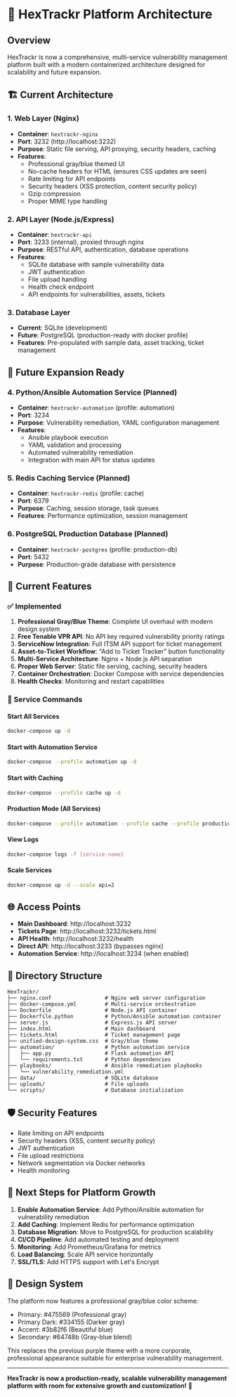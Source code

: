 # 🚀 HexTrackr Platform Architecture

## Overview
HexTrackr is now a comprehensive, multi-service vulnerability management platform built with a modern containerized architecture designed for scalability and future expansion.

## 🏗️ Current Architecture

### 1. Web Layer (Nginx)
- **Container**: `hextrackr-nginx`
- **Port**: 3232 (http://localhost:3232)
- **Purpose**: Static file serving, API proxying, security headers, caching
- **Features**:
  - Professional gray/blue themed UI
  - No-cache headers for HTML (ensures CSS updates are seen)
  - Rate limiting for API endpoints
  - Security headers (XSS protection, content security policy)
  - Gzip compression
  - Proper MIME type handling

### 2. API Layer (Node.js/Express)
- **Container**: `hextrackr-api`
- **Port**: 3233 (internal), proxied through nginx
- **Purpose**: RESTful API, authentication, database operations
- **Features**:
  - SQLite database with sample vulnerability data
  - JWT authentication
  - File upload handling
  - Health check endpoint
  - API endpoints for vulnerabilities, assets, tickets

### 3. Database Layer
- **Current**: SQLite (development)
- **Future**: PostgreSQL (production-ready with docker profile)
- **Features**: Pre-populated with sample data, asset tracking, ticket management

## 🔮 Future Expansion Ready

### 4. Python/Ansible Automation Service (Planned)
- **Container**: `hextrackr-automation` (profile: automation)
- **Port**: 3234
- **Purpose**: Vulnerability remediation, YAML configuration management
- **Features**:
  - Ansible playbook execution
  - YAML validation and processing
  - Automated vulnerability remediation
  - Integration with main API for status updates

### 5. Redis Caching Service (Planned)
- **Container**: `hextrackr-redis` (profile: cache)
- **Port**: 6379
- **Purpose**: Caching, session storage, task queues
- **Features**: Performance optimization, session management

### 6. PostgreSQL Production Database (Planned)
- **Container**: `hextrackr-postgres` (profile: production-db)
- **Port**: 5432
- **Purpose**: Production-grade database with persistence

## 🎯 Current Features

### ✅ Implemented
1. **Professional Gray/Blue Theme**: Complete UI overhaul with modern design system
2. **Free Tenable VPR API**: No API key required vulnerability priority ratings
3. **ServiceNow Integration**: Full ITSM API support for ticket management
4. **Asset-to-Ticket Workflow**: "Add to Ticket Tracker" button functionality
5. **Multi-Service Architecture**: Nginx + Node.js API separation
6. **Proper Web Server**: Static file serving, caching, security headers
7. **Container Orchestration**: Docker Compose with service dependencies
8. **Health Checks**: Monitoring and restart capabilities

### 🔧 Service Commands

#### Start All Services
```bash
docker-compose up -d
```

#### Start with Automation Service
```bash
docker-compose --profile automation up -d
```

#### Start with Caching
```bash
docker-compose --profile cache up -d
```

#### Production Mode (All Services)
```bash
docker-compose --profile automation --profile cache --profile production-db up -d
```

#### View Logs
```bash
docker-compose logs -f [service-name]
```

#### Scale Services
```bash
docker-compose up -d --scale api=2
```

## 🌐 Access Points

- **Main Dashboard**: http://localhost:3232
- **Tickets Page**: http://localhost:3232/tickets.html
- **API Health**: http://localhost:3232/health
- **Direct API**: http://localhost:3233 (bypasses nginx)
- **Automation Service**: http://localhost:3234 (when enabled)

## 📁 Directory Structure

```
HexTrackr/
├── nginx.conf                 # Nginx web server configuration
├── docker-compose.yml         # Multi-service orchestration
├── Dockerfile                 # Node.js API container
├── Dockerfile.python          # Python/Ansible automation container
├── server.js                  # Express.js API server
├── index.html                 # Main dashboard
├── tickets.html               # Ticket management page
├── unified-design-system.css  # Gray/blue theme
├── automation/                # Python automation service
│   ├── app.py                 # Flask automation API
│   └── requirements.txt       # Python dependencies
├── playbooks/                 # Ansible remediation playbooks
│   └── vulnerability_remediation.yml
├── data/                      # SQLite database
├── uploads/                   # File uploads
└── scripts/                   # Database initialization
```

## 🛡️ Security Features

- Rate limiting on API endpoints
- Security headers (XSS, content security policy)
- JWT authentication
- File upload restrictions
- Network segmentation via Docker networks
- Health monitoring

## 🚀 Next Steps for Platform Growth

1. **Enable Automation Service**: Add Python/Ansible automation for vulnerability remediation
2. **Add Caching**: Implement Redis for performance optimization
3. **Database Migration**: Move to PostgreSQL for production scalability
4. **CI/CD Pipeline**: Add automated testing and deployment
5. **Monitoring**: Add Prometheus/Grafana for metrics
6. **Load Balancing**: Scale API service horizontally
7. **SSL/TLS**: Add HTTPS support with Let's Encrypt

## 🎨 Design System

The platform now features a professional gray/blue color scheme:
- Primary: #475569 (Professional gray)
- Primary Dark: #334155 (Darker gray)
- Accent: #3b82f6 (Beautiful blue)
- Secondary: #64748b (Gray-blue blend)

This replaces the previous purple theme with a more corporate, professional appearance suitable for enterprise vulnerability management.

---

**HexTrackr is now a production-ready, scalable vulnerability management platform with room for extensive growth and customization!** 🎉
